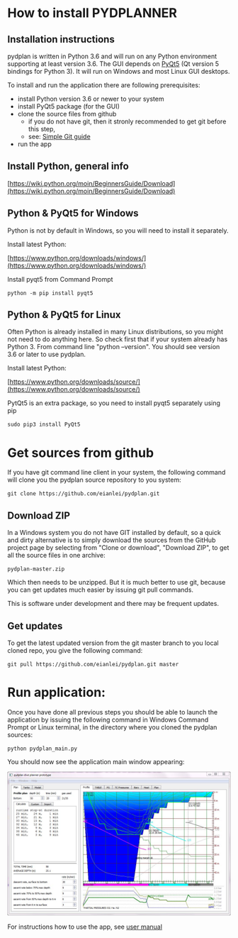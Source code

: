 # How to install PYDPLANNER



## Installation instructions

pydplan is written in Python 3.6 and will run on any Python environment supporting at least version 3.6. The GUI depends on [PyQt5](https://pypi.python.org/pypi/PyQt5) (Qt version 5 bindings for Python 3). It will run on Windows and most Linux GUI desktops.

To install and run the application there are following prerequisites:

- install Python version 3.6 or newer to your system
- install PyQt5 package (for the GUI)
- clone the source files from github
  - if you do not have git, then it stronly recommended to get git before this step,
  - see: [Simple Git guide](http://rogerdudler.github.io/git-guide/)
- run the app

## Install Python, general info

[https://wiki.python.org/moin/BeginnersGuide/Download](https://wiki.python.org/moin/BeginnersGuide/Download)

## Python &amp; PyQt5 for Windows

Python is not by default in Windows, so you will need to install it separately.

Install latest Python:

[https://www.python.org/downloads/windows/](https://www.python.org/downloads/windows/)

Install pyqt5 from Command Prompt
```
python -m pip install pyqt5
```

## Python &amp; PyQt5 for Linux

Often Python is already installed in many Linux distributions, so you might not need to do anything here. So check first that if your system already has Python 3. From command line &quot;python –version&quot;. You should see version 3.6 or later to use pydplan.

Install latest Python:

[https://www.python.org/downloads/source/](https://www.python.org/downloads/source/)

PytQt5 is an extra package, so you need to install pyqt5 separately using pip
```
sudo pip3 install PyQt5
```
# Get sources from github

If you have git command line client in your system, the following command will clone you the pydplan source repository to you system:
```
git clone https://github.com/eianlei/pydplan.git
```
## Download ZIP

In a Windows system you do not have GIT installed by default, so a quick and dirty alternative is to simply download the sources from the GitHub project page by selecting from &quot;Clone or download&quot;, &quot;Download ZIP&quot;, to get all the source files in one archive:

    pydplan-master.zip

Which then needs to be unzipped.
But it is much better to use git, because you can get updates much easier by issuing git pull commands.

This is software under development and there may be frequent updates.

## Get updates
To get the latest updated version from the git master branch to you local cloned repo, you give the following command:
```
git pull https://github.com/eianlei/pydplan.git master
```

# Run application:

Once you have done all previous steps you should be able to launch the application by issuing the following command in Windows Command Prompt or Linux terminal, in the directory where you cloned the pydplan sources:
```
python pydplan_main.py
```
You should now see the application main window appearing:

![mainwin-shorturl](pyd_mainscreen.JPG)

For instructions how to use the app, see
[user manual](user_manual_v2.md)
